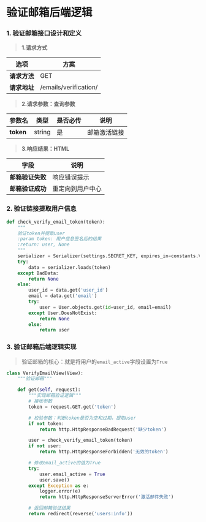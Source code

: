 # 验证邮箱后端逻辑

### 1. 验证邮箱接口设计和定义

> **1.请求方式**

| 选项 | 方案 |
| ---------------- | ---------------- |
| **请求方法** | GET |
| **请求地址** | /emails/verification/ |

> **2.请求参数：查询参数**

| 参数名 | 类型 | 是否必传 | 说明 |
| ---------------- | ---------------- | ---------------- | ---------------- |
| **token** | string | 是 | 邮箱激活链接 |

> **3.响应结果：HTML**

| 字段 | 说明 |
| ---------------- | ---------------- |
| **邮箱验证失败** | 响应错误提示 |
| **邮箱验证成功** | 重定向到用户中心 |

### 2. 验证链接提取用户信息

```python
def check_verify_email_token(token):
    """
    验证token并提取user
    :param token: 用户信息签名后的结果
    :return: user, None
    """
    serializer = Serializer(settings.SECRET_KEY, expires_in=constants.VERIFY_EMAIL_TOKEN_EXPIRES)
    try:
        data = serializer.loads(token)
    except BadData:
        return None
    else:
        user_id = data.get('user_id')
        email = data.get('email')
        try:
            user = User.objects.get(id=user_id, email=email)
        except User.DoesNotExist:
            return None
        else:
            return user
```

### 3. 验证邮箱后端逻辑实现

> 验证邮箱的核心：就是将用户的`email_active`字段设置为`True`

```python
class VerifyEmailView(View):
    """验证邮箱"""

    def get(self, request):
        """实现邮箱验证逻辑"""
        # 接收参数
        token = request.GET.get('token')

        # 校验参数：判断token是否为空和过期，提取user
        if not token:
            return http.HttpResponseBadRequest('缺少token')

        user = check_verify_email_token(token)
        if not user:
            return http.HttpResponseForbidden('无效的token')

        # 修改email_active的值为True
        try:
            user.email_active = True
            user.save()
        except Exception as e:
            logger.error(e)
            return http.HttpResponseServerError('激活邮件失败')

        # 返回邮箱验证结果
        return redirect(reverse('users:info'))
```